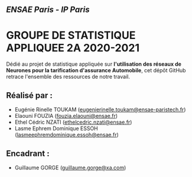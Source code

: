 ## <i>ENSAE Paris - IP Paris  </i>

# GROUPE DE STATISTIQUE APPLIQUEE 2A 2020-2021


Dédié au projet de statistique appliquée sur <b>l'utilisation des réseaux de Neurones pour la tarification d'assurance Automobile</b>, cet dépôt GitHub retrace l'ensemble des ressources de notre travail. 

## Réalisé par : 

* Eugénie Rinelle TOUKAM (eugenierinelle.toukam@ensae-paristech.fr)
* Elaouni FOUZIA (fouzia.elaouni@ensae.fr)
* Ethel Cédric NZATI (ethelcedric.nzati@ensae.fr)
* Lasme Ephrem Dominique ESSOH (lasmeephremdominique.essoh@ensae.fr)

## Encadrant :

* Guillaume GORGE (guillaume.gorge@xa.com)
